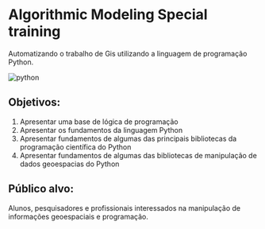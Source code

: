 # Algorithmic Modeling Special training

Automatizando o trabalho de Gis utilizando a linguagem de programação Python.

![python](https://www.python.org/static/img/python-logo@2x.png)

## Objetivos:

1. Apresentar uma base de lógica de programação
1. Apresentar os fundamentos da linguagem Python
1. Apresentar fundamentos de algumas das principais bibliotecas da programação científica do Python
1. Apresentar fundamentos de algumas das bibliotecas de manipulação de dados geoespacias do Python

## Público alvo:

Alunos, pesquisadores e profissionais interessados na manipulação de informações geoespaciais e programação.

